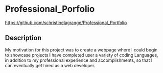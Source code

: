 # Professional_Porfolio


https://github.com/schristinelagrange/Professional_Portfolio


## Description

My motivation for this project was to create a webpage where I could begin to showcase projects I have completed user a variety of coding Languages, in addition to my professional experience and accomplishments, so that I can eventually get hired as a web developer.

